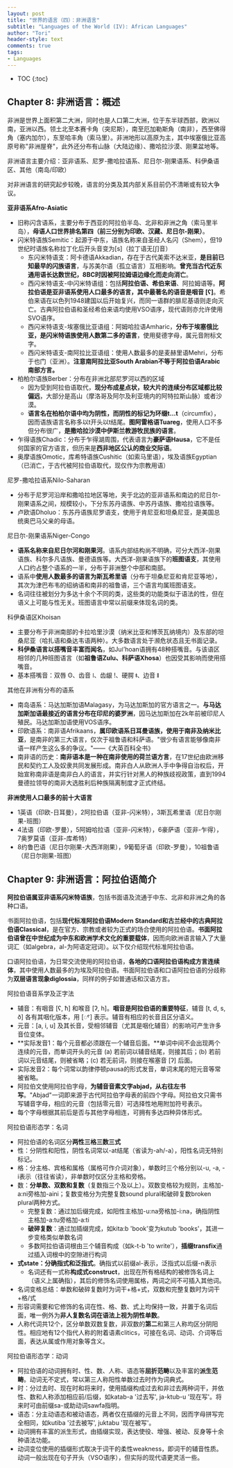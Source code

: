```yaml
---
layout: post
title: "世界的语言（四）：非洲语言"
subtitle: "Languages of the World (IV): African Languages"
author: "Tori"
header-style: text
comments: true
tags: 
- Languages
---
```


- TOC
{:toc}
## Chapter 8: 非洲语言：概述

非洲是世界上面积第二大洲，同时也是人口第二大洲，位于东半球西部，欧洲以南，亚洲以西。领土北至本赛卡角（突尼斯），南至厄加勒斯角（南非），西至佛得角（塞内加尔），东至哈丰角（索马里）。非洲地形以高原为主，其中埃塞俄比亚高原号称"非洲屋脊"，此外还分布有山脉（大陆边缘）、撒哈拉沙漠、刚果盆地等。

非洲语言主要介绍：亚非语系、尼罗-撒哈拉语系、尼日尔-刚果语系、科伊桑语区、其他（南岛/印欧）

对非洲语言的研究起步较晚，语言的分类及其内部关系目前仍不清晰或有较大争议。

**亚非语系Afro-Asiatic**

- 旧称闪含语系，主要分布于西亚的阿拉伯半岛、北非和非洲之角（索马里半岛），**母语人口世界排名第四（前三分别为印欧、汉藏、尼日尔-刚果）**。
- 闪米特语族Semitic：起源于中东，语族名称来自圣经人名闪（Shem），但19世纪时语族名称拉丁化后开头音变为[s]（拉丁语无[ʃ]音）
  - 东闪米特语支：阿卡德语Akkadian，存在于古代美索不达米亚，**是目前已知最早的闪族语言**，与苏美尔语（孤立语言）互相影响。**曾充当古代近东通用语长达数世纪，8BC时因被阿拉姆语边缘化而走向消亡**。
  - 西闪米特语支-中闪米特语组：包括**阿拉伯语、希伯来语**、阿拉姆语等。**阿拉伯语是亚非语系使用人口最多的语言，其中最著名的语音是咽音 [ʕ]**。希伯来语在以色列1948建国以后开始复兴，而同一语群的腓尼基语则走向灭亡。古典阿拉伯语和圣经希伯来语均使用VSO语序，现代语则亦允许使用SVO语序。
  - 西闪米特语支-埃塞俄比亚语组：阿姆哈拉语Amharic，**分布于埃塞俄比亚，是闪米特语族使用人数第二多的语言**，使用斐德字母，属元音附标文字。
  - 西闪米特语支-南阿拉比亚语组：使用人数最多的是麦赫里语Mehri，分布于也门（亚洲）。**注意南阿拉比亚South Arabian不等于阿拉伯语Arabic南部方言。**
- 柏柏尔语族Berber：分布在非洲北部尼罗河以西的区域
  - 因为受到阿拉伯语取代，**现分布成星点状，较大片的连续分布区域都比较偏远**，大部分是高山（摩洛哥及阿尔及利亚境内的阿特拉斯山脉）或者沙漠。
  - **语言名在柏柏尔语中均为阴性，而阴性的标记为环缀t…t**（circumfix），因而语族语言名称多以t开头以t结尾。**图阿雷格语Tuareg**，使用人口不多但分布很广，**是撒哈拉沙漠中伊斯兰教游牧民族的语言**。
- 乍得语族Chadic：分布于乍得湖周围，代表语言为**豪萨语Hausa**，它不是任何国家的官方语言，但历来是**西非地区公认的商业交际语**。
- 奥摩语族Omotic，库希特语族Cushitic（如索马里语），埃及语族Egyptian（已消亡，于古代被阿拉伯语取代，现仅作为宗教用语）

尼罗-撒哈拉语系Nilo-Saharan

- 分布于尼罗河沿岸和撒哈拉地区等地，夹于北边的亚非语系和南边的尼日尔-刚果语系之间，规模较小，下分东苏丹语族、中苏丹语族、撒哈拉语族等。
- 卢欧语Dholuo：东苏丹语族尼罗语支，使用于肯尼亚和坦桑尼亚，是美国总统奥巴马父亲的母语。

尼日尔-刚果语系Niger-Congo

- **语系名称来自尼日尔河和刚果河**。语系内部结构尚不明确，可分大西洋-刚果语族、科尔多凡语族、曼德语族等。大西洋-刚果语族下的**班图语支**，其使用人口约占整个语系的一半，分布于非洲整个中部和南部。
- 语系中**使用人数最多的语言为斯瓦希里语**（分布于坦桑尼亚和肯尼亚等地），其次为津巴布韦的绍纳语和南非的祖鲁语，三个语言均属班图语支。
- 名词往往被划分为多达十余个不同的类，这些类的功能类似于语法的性，但在语义上可能与性无关。班图语言中常以前缀来体现名词的类。

科伊桑语区Khoisan

- 主要分布于非洲南部的卡拉哈里沙漠（纳米比亚和博茨瓦纳境内）及东部的坦桑尼亚（哈扎语和桑达韦语两种）。大多数语言处于濒危状态且无书面记录。
- **科伊桑语言以搭嘴音丰富而闻名**，如Juǀʼhoan语拥有48种搭嘴音。与该语区相邻的几种班图语言（如**祖鲁语Zulu、科萨语Xhosa**）也因受其影响而使用搭嘴音。
- 基本搭嘴音：双唇 ʘ、齿音 ǀ、齿龈 ǃ、硬腭 ǂ、边音 ǁ

其他在非洲有分布的语系

- 南岛语系：马达加斯加语Malagasy，为马达加斯加的官方语言之一。**与马达加斯加语最接近的语言分布在印尼的婆罗洲**，因马达加斯加在2k年前被印尼人殖民。马达加斯加语使用VOS语序。
- 印欧语系：南非语Afrikaans，**属印欧语系日耳曼语族，使用于南非及纳米比亚**，是南非的第三大语言，仅次于祖鲁语和科萨语。"很少有语言能够像南非语一样产生这么多的争议。"——《大英百科全书》
- 南非语的历史：**南非语本是一种在南非使用的荷兰语方言**，在17世纪由欧洲移民和契约工人及奴隶共同发展形成。南非白人从欧洲人手中争得自治权后，开始宣称南非语是南非白人的语言，并实行针对黑人的种族歧视政策，直到1994曼德拉领导的南非大选胜利后种族隔离制度才正式终结。

**非洲使用人口最多的前十大语言**

- 1英语（印欧-日耳曼），2阿拉伯语（亚非-闪米特），3斯瓦希里语（尼日尔刚果-班图）
- 4法语（印欧-罗曼），5阿姆哈拉语（亚非-闪米特），6豪萨语（亚非-乍得），7奥罗莫语（亚非-库希特）
- 8约鲁巴语（尼日尔刚果-大西洋刚果），9葡萄牙语（印欧-罗曼），10祖鲁语（尼日尔刚果-班图）

## Chapter 9: 非洲语言：阿拉伯语简介

**阿拉伯语属亚非语系闪米特语族**，包括书面语及流通于中东、北非和非洲之角的各种口语。

书面阿拉伯语，包括**现代标准阿拉伯语Modern Standard和古兰经中的古典阿拉伯语Classical**，是在官方、宗教或者较为正式的场合使用的阿拉伯语。**书面阿拉伯语曾在中世纪成为中东和欧洲学术文化的重要载体**，因而向欧洲语言输入了大量词汇（如algebra，al-为阿语定冠词）。以下仅介绍现代标准阿拉伯语。

口语阿拉伯语，为日常交流使用的阿拉伯语，**各地的口语阿拉伯语构成方言连续体**，其中使用人数最多的为埃及阿拉伯语。书面阿拉伯语和口语阿拉伯语的分歧称为**双层语言现象diglossia**，同样的例子如普通话和汉语方言。

阿拉伯语音系学及正字法

- 辅音：有咽音 [ʕ, ħ] 和喉音 [ʔ, h]。**咽音是阿拉伯语的重要特征**，辅音 [t, d, s, ð] 各有其咽化版本，用 [◌ˤ] 表示。辅音有相应的长音且区分语义。
- 元音：[a, i, u] 及其长音，受相邻辅音（尤其是咽化辅音）的影响可产生许多音位变体。
- **实际发音1：每个元音都必须跟在一个辅音后面。**单词中间不会出现两个连续的元音，而单词开头的元音 (a) 若前词以辅音结尾，则接其后；(b) 若前词以元音结尾，则被省略；(c) 若无前词，则接在喉塞音 [ʔ] 后面。
- 实际发音2：每个词常以韵律停顿pausa的形式发音，单词末尾的短元音等常被省略。
- 阿拉伯文使用阿拉伯字母，**为辅音音素文字abjad，从右往左书写**。"Abjad"一词即来源于古代阿拉伯字母表的前四个字母。阿拉伯文只需书写辅音字母，相应的元音（包括零元音）可选择性地用附加符号表示。
- 每个字母根据其前后是否与其他字母相连，可拥有多达四种异体形式。

阿拉伯语形态学：名词

- 阿拉伯语的名词区分**两性三格三数三式**
- 性：分阴性和阳性，阴性名词常以-at结尾（省读为-ah/-a），阳性名词无特别标记。
- 格：分主格、宾格和属格（属格可作介词对象），单数时三个格分别以-u, -a, -i表示（往往省读），非单数时仅区分主格和旁格。
- 数：**分单数、双数和复数**（复数指三个及以上）。双数变格较为规则，主格加-a:ni旁格加-aini；复数变格分为完整复数sound plural和破碎复数broken plural两种方式。
  - 完整复数：通过加后缀完成，如阳性主格加-u:na旁格加-i:na，确指阴性主格加-a:tu旁格加-a:ti
  - **破碎复数**：通过加插缀完成，如kita:b 'book'变为kutub 'books'，其进一步变格类似单数名词
  - 多数阿拉伯语词根由三个辅音构成（如k-t-b 'to write'），**插缀transfix**通过插入词根中的空隙进行构词
- **式state：分确指式和泛指式**。确指式以前缀al-表示，泛指式以后缀-n表示
  - 名词还有一式称**构成式construct**，出现在所有格结构的被修饰名词上（语义上属确指），其后的修饰名词使用属格，两词之间不可插入其他词。
- 名词变格总结：单数和破碎复数时为词干+格+式，双数和完整复数时为词干+格/式
- 形容词需要和它修饰的名词在性、格、数、式上均保持一致，并置于名词后面，唯一例外为**非人复数名词在语法上视为阴性单数**。
- 人称代词共12个，区分单数双数复数，非双数的**第二**和第三人称均区分阴阳性。相应地有12个指代人称的附着语素clitics，可接在名词、动词、介词等后面，表达从属或作用对象等含义。

阿拉伯语形态学：动词

- 阿拉伯语的动词拥有时、性、数、人称、语态等**屈折范畴**以及丰富的**派生范畴**。动词无不定式，常以第三人称阳性单数过去时作为词典式。
- 时：分过去时、现在时和将来时，使用插缀构成过去和非过去两种词干，并依性、数和人称添加相应前/后缀，如katab-a '过去写', ja-ktub-u '现在写'。将来时可由前缀sa-或助动词sawfa指明。
- 语态：分主动语态和被动语态，两者仅在插缀的元音上不同，因而字母拼写完全相同，如kutiba '过去被写', juktabu '现在被写'。
- 动词拥有丰富的派生形式，由插缀实现，表达使役、增强、被动、反身等十余种语法功能。
- 动词变位使用的插缀形式取决于词干的柔性weakness，即词干的辅音性质。动词一般出现在句子开头（VSO语序），但实际的现代语更灵活一些。
